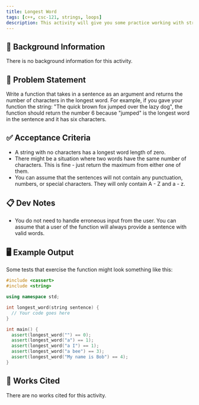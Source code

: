 ```yaml
---
title: Longest Word
tags: [c++, csc-121, strings, loops]
description: This activity will give you some practice working with strings and loops.
---
```


## 🔖 Background Information

There is no background information for this activity.

## 🎯 Problem Statement

Write a function that takes in a sentence as an argument and returns the number of characters in the longest word. For example, if you gave your function the string: "The quick brown fox jumped over the lazy dog", the function should return the number 6 because "jumped" is the longest word in the sentence and it has six characters.

## ✅ Acceptance Criteria

* A string with no characters has a longest word length of zero.
* There might be a situation where two words have the same number of characters. This is fine - just return the maximum from either one of them.
* You can assume that the sentences will not contain any punctuation, numbers, or special characters. They will only contain A - Z and a - z.

## 📋 Dev Notes

* You do not need to handle erroneous input from the user. You can assume that a user of the function will always provide a sentence with valid words.

## 🖥️ Example Output

Some tests that exercise the function might look something like this:

```cpp
#include <cassert>
#include <string>

using namespace std;

int longest_word(string sentence) {
  // Your code goes here
}

int main() {
  assert(longest_word("") == 0);
  assert(longest_word("a") == 1);
  assert(longest_word("a I") == 1);
  assert(longest_word("a bee") == 3);
  assert(longest_word("My name is Bob") == 4);
}
```

## 📘 Works Cited

There are no works cited for this activity.
